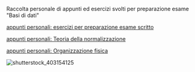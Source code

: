 Raccolta personale di appunti ed esercizi svolti per preparazione esame "Basi di dati"

[appunti personali: esercizi per preparazione esame scritto](https://github.com/CarloDaRomadev/Database/blob/main/quaderno%20esercizi/Esercizi_annotato.pdf)

[appunti personali: Teoria della normalizzazione](https://github.com/CarloDaRomadev/Database/files/14351193/appunti.teoria.della.normalizzazione.pdf)

[appunti personali: Organizzazione fisica](https://github.com/CarloDaRomadev/Database/files/14363192/appunti.Organizzazione.fisica.pdf)


![shutterstock_403154125](https://github.com/CarloDaRomadev/Database/assets/135441131/15a336f4-014a-4d40-860a-fda1fd3a516d)
